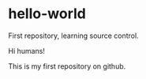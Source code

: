 
# hello-world
First repository, learning source control. 

Hi humans!

This is my first repository on github.
